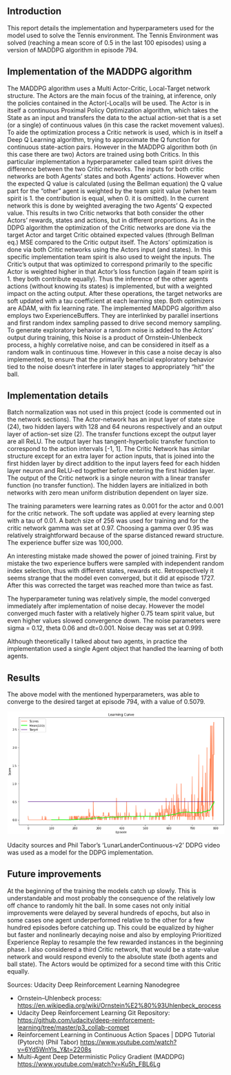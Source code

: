 ## Introduction

This report details the implementation and hyperparameters used for the model used to solve the Tennis environment. The Tennis Environment was solved (reaching a mean score of 0.5 in the last 100 episodes) using a version of MADDPG algorithm in episode 794.

## Implementation of the MADDPG algorithm

The MADDPG algorithm uses a Multi Actor-Critic, Local-Target network structure. The Actors are the main focus of the training, at inference, only the policies contained in the Actor(-Local)s will be used. The Actor is in itself a continuous Proximal Policy Optimization algorithm, which takes the State as an input and transfers the data to the actual action-set that is a set (or a single) of continuous values (in this case the racket movement values). To aide the optimization process a Critic network is used, which is in itself a Deep Q Learning algorithm, trying to approximate the Q function for continuous state-action pairs. However in the MADDPG algorithm both (in this case there are two) Actors are trained using both Critics. In this particular implementation a hyperparameter called team spirit drives the difference between the two Critic networks. The inputs for both critic networks are both Agents’ states and both Agents’ actions. However when the expected Q value is calculated (using the Bellman equation) the Q value part for the “other” agent is weighted by the team spirit value (when team spirit is 1. the contribution is equal, when 0. it is omitted). In the current network this is done by weighted averaging the two Agents’ Q expected value. This results in two Critic networks that both consider the other Actors’ rewards, states and actions, but in different proportions. As in the DDPG algorithm the optimization of the Critic networks are done via the target Actor and target Critic obtained expected values (through Bellman eq.) MSE compared to the Critic output itself. The Actors’ optimization is done via both Critic networks using the Actors input (and states). In this specific implementation team spirit is also used to weight the inputs. The Critic’s output that was optimized to correspond primarily to the specific Actor is weighted higher in that Actor’s loss function (again if team spirit is 1. they both contribute equally). Thus the inference of the other agents actions (without knowing its states) is implemented, but with a weighted impact on the acting output. After these operations, the target networks are soft updated with a tau coefficient at each learning step. Both optimizers are ADAM, with fix learning rate. The implemented MADDPG algorithm also employs two ExperienceBuffers. They are interlinked by parallel insertions and first random index sampling passed to drive second memory sampling. To generate exploratory behavior a random noise is added to the Actors’ output during training, this Noise is a product of Ornstein-Uhlenbeck process, a highly correlative noise, and can be considered in itself as a random walk in continuous time. However in this case a noise decay is also implemented, to ensure that the primarily beneficial exploratory behavior tied to the noise doesn’t interfere in later stages to appropriately “hit” the ball. 

## Implementation details

Batch normalization was not used in this project (code is commented out in the network sections). The Actor-network has an input layer of state size (24), two hidden layers with 128  and 64 neurons respectively and an output layer of action-set size (2). The transfer functions except the output layer are all ReLU. The output layer has tangent-hyperbolic transfer function to correspond to the action intervals [-1, 1]. The Critic Network has similar structure except for an extra layer for action inputs, that is joined into the first hidden layer by direct addition to the input layers feed for each hidden layer neuron and ReLU-ed together before entering the first hidden layer. The output of the Critic network is a single neuron with a linear transfer function (no transfer function). The hidden layers are initialized in both networks with zero mean uniform distribution dependent on layer size.

The training parameters were learning rates as 0.001 for the actor and 0.001 for the critic network. The soft update was applied at every learning step with a tau of 0.01. A batch size of 256 was used for training and for the critic network gamma was set at 0.97. Choosing a gamma over 0.95 was relatively straightforward because of the sparse distanced reward structure. The experience buffer size was 100,000.

An interesting mistake made showed the power of joined training. First by mistake the two experience buffers were sampled with independent random index selection, thus with different states, rewards etc. Retrospectively it seems strange that the model even converged, but it did at episode 1727. After this was corrected the target was reached more than twice as fast. 

The hyperparameter tuning was relatively simple, the model converged immediately after implementation of noise decay. However the model converged much faster with a relatively higher 0.75 team spirit value, but even higher values slowed convergence down. The noise parameters were sigma = 0.12, theta 0.06 and dt=0.001. Noise decay was set at 0.999. 

Although theoretically I talked about two agents, in practice the implementation used a single Agent object that handled the learning of both agents.

## Results

The above model with the mentioned hyperparameters, was able to converge to the desired target at episode 794, with a value of 0.5079.

![Continuous Control Convergence Graph](https://github.com/petsol/MultiAgentCooperation_UnityAgent_MADDPG_Udacity/blob/master/Tennis_scores.png?raw=true)

Udacity sources and Phil Tabor’s ‘LunarLanderContinuous-v2’ DDPG video was used as a model for the DDPG implementation.

## Future improvements

At the beginning of the training the models catch up slowly. This is understandable and most probably the consequence of the relatively low off chance to randomly hit the ball. In some cases not only initial improvements were delayed by several hundreds of epochs, but also in some cases one agent underperformed relative to the other for a few hundred episodes before catching up. This could be equalized by higher but faster and nonlinearly decaying noise and also by employing Prioritized Experience Replay to resample the few rewarded instances in the beginning phase. 
I also considered a third Critic network, that would be a state-value network and would respond evenly to the absolute state (both agents and ball state). The Actors would be optimized for a second time with this Critic equally.



Sources:
Udacity Deep Reinforcement Learning Nanodegree
- Ornstein–Uhlenbeck process:
   https://en.wikipedia.org/wiki/Ornstein%E2%80%93Uhlenbeck_process
- Udacity Deep Reinforcement Learning Git Repository:
   https://github.com/udacity/deep-reinforcement-learning/tree/master/p3_collab-compet 
- Reinforcement Learning in Continuous Action Spaces | DDPG Tutorial (Pytorch) (Phil Tabor)
   https://www.youtube.com/watch?v=6Yd5WnYls_Y&t=2208s
- Multi-Agent Deep Deterministic Policy Gradient (MADDPG) https://www.youtube.com/watch?v=Ku5h_FBL6Lg



